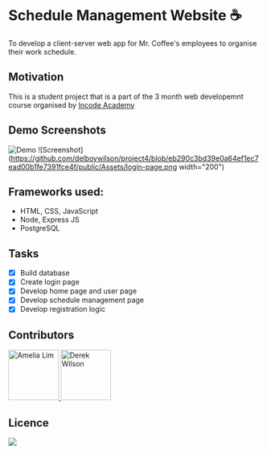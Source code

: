 #  Schedule Management Website :coffee:	

To develop a client-server web app for Mr. Coffee's employees to organise their work schedule. 

## Motivation 
This is a student project that is a part of the 3 month web developemnt course organised by [Incode Academy](https://www.inco.org.au/incode)

## Demo Screenshots
![Demo](https://github.com/delboywilson/project4/blob/69a065051ed887c26f7db07c9fd6dee864d96efb/public/Assets/Scheduling%20made%20easy%20%E2%98%95_%20Mr.%20Coffee.gif)
![Screenshot](https://github.com/delboywilson/project4/blob/eb290c3bd39e0a64ef1ec7ead00b1fe7391fce4f/public/Assets/login-page.png width="200")

## Frameworks used:

- HTML, CSS, JavaScript
- Node, Express JS 
- PostgreSQL

## Tasks 

- [x] Build database
- [x] Create login page
- [x] Develop home page and user page
- [x] Develop schedule management page
- [x] Develop registration logic

## Contributors 
<a href="https://github.com/AmeliaLim">
  <img src="https://github.com/AmeliaLim.png" alt="Amelia Lim" width="100"/>
</a>

<a href="https://github.com/delboywilson">
  <img src="https://github.com/delboywilson.png" alt="Derek Wilson" width="100"/>
</a>

## Licence 
![](https://img.shields.io/badge/cocoapods/l/:spec)
